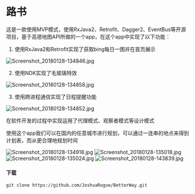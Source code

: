# 路书

这是一款使用MVP模式，使用RxJava2、Retrofit、Dagger2、EventBus等开源项目，基于高德地图API所做的一个app，在这个app中实现了以下功能：

1. 使用RxJava2和Retrofit实现了获取bing每日一图并在首页展示

![Screenshot_20180128-134846.jpg](https://i.loli.net/2018/01/28/5a6d6d41ab299.jpg)

2. 使用NDK实现了毛玻璃特效

![Screenshot_20180128-134858.jpg](https://i.loli.net/2018/01/28/5a6d6da6ae48f.jpg)

3. 使用跨进程通信实现了日程提醒功能

![Screenshot_20180128-134852.jpg](https://i.loli.net/2018/01/28/5a6d6df7b31e3.jpg)

在软件开发的过程中实现运用了代理模式、观察者模式等设计模式

使用这个app我们可以在国内的任意城市进行规划，可以通过一连串的地点来得到计划表，而从更合理地规划时间

![Screenshot_20180128-134918.jpg](https://i.loli.net/2018/01/28/5a6d701af3294.jpg)
![Screenshot_20180128-135018.jpg](https://i.loli.net/2018/01/28/5a6d701c90bd1.jpg)
![Screenshot_20180128-135024.jpg](https://i.loli.net/2018/01/28/5a6d701ba59c1.jpg)
![Screenshot_20180128-143839.jpg](https://i.loli.net/2018/01/28/5a6d701a6edf4.jpg)

#### 下载

```
git clone https://github.com/JoshuaRogue/BetterWay.git
```




